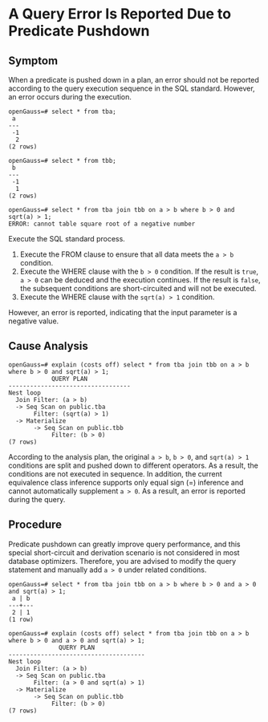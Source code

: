 # A Query Error Is Reported Due to Predicate Pushdown<a name="EN-US_TOPIC_0289900936"></a>

## Symptom<a name="en-us_topic_0283137100_en-us_topic_0059778167_s7a2ed06fefd0448fae90f40fe4291f8d"></a>

When a predicate is pushed down in a plan, an error should not be reported according to the query execution sequence in the SQL standard. However, an error occurs during the execution.

```
openGauss=# select * from tba;
 a 
---
 -1
  2
(2 rows)

openGauss=# select * from tbb;
 b 
---
 -1
  1
(2 rows)

openGauss=# select * from tba join tbb on a > b where b > 0 and sqrt(a) > 1;
ERROR: cannot table square root of a negative number
```

Execute the SQL standard process.
1. Execute the FROM clause to ensure that all data meets the `a > b` condition.
2. Execute the WHERE clause with the `b > 0` condition. If the result is `true`, `a > 0` can be deduced and the execution continues. If the result is `false`, the subsequent conditions are short-circuited and will not be executed.
3. Execute the WHERE clause with the `sqrt(a) > 1` condition.

However, an error is reported, indicating that the input parameter is a negative value.


## Cause Analysis<a name="en-us_topic_0283137100_en-us_topic_0059778167_s74d2dfcb815b4d8ca504c549a923e5ed"></a>

```
openGauss=# explain (costs off) select * from tba join tbb on a > b where b > 0 and sqrt(a) > 1;
            QUERY PLAN            
----------------------------------
Nest loop
  Join Filter: (a > b)
  -> Seq Scan on public.tba
       Filter: (sqrt(a) > 1)
  -> Materialize
       -> Seq Scan on public.tbb
            Filter: (b > 0)
(7 rows)
```
According to the analysis plan, the original `a > b`, `b > 0`, and `sqrt(a) > 1` conditions are split and pushed down to different operators. As a result, the conditions are not executed in sequence.
In addition, the current equivalence class inference supports only equal sign (=) inference and cannot automatically supplement `a > 0`.
As a result, an error is reported during the query.


## Procedure<a name="en-us_topic_0283137100_section485620163250"></a>

Predicate pushdown can greatly improve query performance, and this special short-circuit and derivation scenario is not considered in most database optimizers. Therefore, you are advised to modify the query statement and manually add `a > 0` under related conditions.
```
openGauss=# select * from tba join tbb on a > b where b > 0 and a > 0 and sqrt(a) > 1;
 a | b 
---+---
 2 | 1 
(1 row)

openGauss=# explain (costs off) select * from tba join tbb on a > b where b > 0 and a > 0 and sqrt(a) > 1;
              QUERY PLAN              
--------------------------------------
Nest loop
  Join Filter: (a > b)
  -> Seq Scan on public.tba
       Filter: (a > 0 and sqrt(a) > 1)
  -> Materialize
       -> Seq Scan on public.tbb
            Filter: (b > 0)
(7 rows)
```
